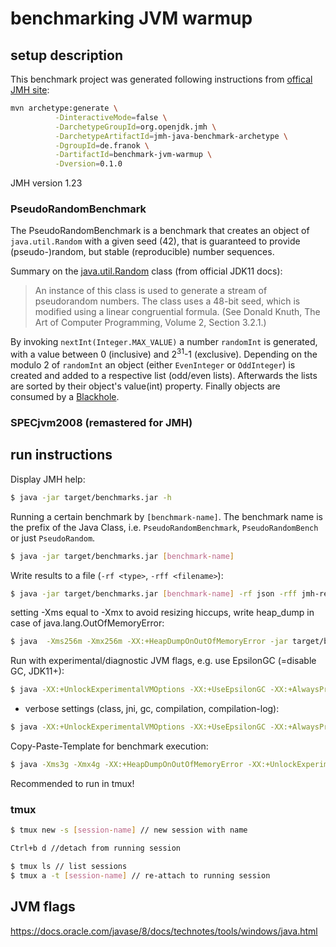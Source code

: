 # benchmarking JVM warmup

## setup description

This benchmark project was generated following instructions from [offical JMH site](http://openjdk.java.net/projects/code-tools/jmh/):
```bash
mvn archetype:generate \
          -DinteractiveMode=false \
          -DarchetypeGroupId=org.openjdk.jmh \
          -DarchetypeArtifactId=jmh-java-benchmark-archetype \
          -DgroupId=de.franok \
          -DartifactId=benchmark-jvm-warmup \
          -Dversion=0.1.0
```
JMH version 1.23

### PseudoRandomBenchmark

The PseudoRandomBenchmark is a benchmark that creates an object of `java.util.Random` with a given seed (42), that is guaranteed to provide (pseudo-)random, but stable (reproducible) number sequences.

Summary on the [java.util.Random](https://docs.oracle.com/en/java/javase/11/docs/api/java.base/java/util/Random.html) class (from official JDK11 docs):
> An instance of this class is used to generate a stream of pseudorandom numbers. The class uses a 48-bit seed, which is modified using a linear congruential formula. (See Donald Knuth, The Art of Computer Programming, Volume 2, Section 3.2.1.)

By invoking `nextInt(Integer.MAX_VALUE)` a number `randomInt` is generated, with a value between 0 (inclusive) and 2<sup>31</sup>-1 (exclusive).
Depending on the modulo 2 of `randomInt` an object (either `EvenInteger` or `OddInteger`) is created and added to a respective list (odd/even lists). Afterwards the lists are sorted by their object's value(int) property. Finally objects are consumed by a [Blackhole](https://javadoc.io/static/org.openjdk.jmh/jmh-core/1.23/org/openjdk/jmh/infra/Blackhole.html).

### SPECjvm2008 (remastered for JMH)


 

## run instructions

Display JMH help:
```bash
$ java -jar target/benchmarks.jar -h
```

Running a certain benchmark by `[benchmark-name]`. The benchmark name is the prefix of the Java Class, i.e. `PseudoRandomBenchmark`, `PseudoRandomBench` or just `PseudoRandom`.
```bash
$ java -jar target/benchmarks.jar [benchmark-name]
```


Write results to a file (`-rf <type>`, `-rff <filename>`):
```bash
$ java -jar target/benchmarks.jar [benchmark-name] -rf json -rff jmh-result.json
```

setting -Xms equal to -Xmx to avoid resizing hiccups, write heap_dump in case of java.lang.OutOfMemoryError:
```bash
$ java  -Xms256m -Xmx256m -XX:+HeapDumpOnOutOfMemoryError -jar target/benchmarks.jar [benchmark-name] -rf json -rff jmh-result.json
```

Run with experimental/diagnostic JVM flags, e.g. use EpsilonGC (=disable GC, JDK11+):
```bash
$ java -XX:+UnlockExperimentalVMOptions -XX:+UseEpsilonGC -XX:+AlwaysPreTouch -jar target/benchmarks.jar [benchmark-name] -rf json -rff jmh-result.json
```

+ verbose settings (class, jni, gc, compilation, compilation-log):
```bash
$ java -XX:+UnlockExperimentalVMOptions -XX:+UseEpsilonGC -XX:+AlwaysPreTouch -verbose:class -verbose:jni -verbose:gc -XX:+UnlockDiagnosticVMOptions -XX:+PrintCompilation -XX:+LogCompilation -XX:LogFile=jvm-warmup-hotspot.log -jar target/benchmarks.jar [benchmark-name] -rf json -rff jmh-result.json
```

Copy-Paste-Template for benchmark execution:
```bash
$ java -Xms3g -Xmx4g -XX:+HeapDumpOnOutOfMemoryError -XX:+UnlockExperimentalVMOptions -XX:+UseEpsilonGC -XX:+AlwaysPreTouch -XX:+PrintCompilation -jar target/benchmarks.jar Compression -rf json -rff jmh-result-specjvm2008-compression-compression.json | tee output-specjvm2008-compression.log
```

Recommended to run in tmux!

### tmux
```bash
$ tmux new -s [session-name] // new session with name

Ctrl+b d //detach from running session

$ tmux ls // list sessions
$ tmux a -t [session-name] // re-attach to running session
```



## JVM flags

https://docs.oracle.com/javase/8/docs/technotes/tools/windows/java.html







